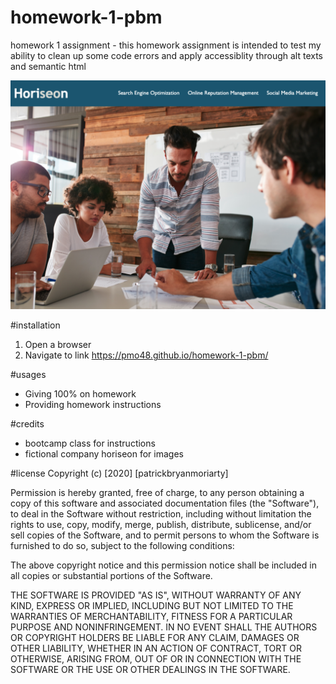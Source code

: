 # homework-1-pbm
homework 1 assignment - this homework assignment is intended to test my ability to clean up some code errors and apply accessiblity through alt texts and semantic html

![Completed-Site-Screenshot](./assets/images/screenshot.png)

#installation
1. Open a browser
1. Navigate to link https://pmo48.github.io/homework-1-pbm/

#usages
* Giving 100% on homework
* Providing homework instructions

#credits
* bootcamp class for instructions
* fictional company horiseon for images

#license
Copyright (c) [2020] [patrickbryanmoriarty]

Permission is hereby granted, free of charge, to any person obtaining a copy
of this software and associated documentation files (the "Software"), to deal
in the Software without restriction, including without limitation the rights
to use, copy, modify, merge, publish, distribute, sublicense, and/or sell
copies of the Software, and to permit persons to whom the Software is
furnished to do so, subject to the following conditions:

The above copyright notice and this permission notice shall be included in all
copies or substantial portions of the Software.

THE SOFTWARE IS PROVIDED "AS IS", WITHOUT WARRANTY OF ANY KIND, EXPRESS OR
IMPLIED, INCLUDING BUT NOT LIMITED TO THE WARRANTIES OF MERCHANTABILITY,
FITNESS FOR A PARTICULAR PURPOSE AND NONINFRINGEMENT. IN NO EVENT SHALL THE
AUTHORS OR COPYRIGHT HOLDERS BE LIABLE FOR ANY CLAIM, DAMAGES OR OTHER
LIABILITY, WHETHER IN AN ACTION OF CONTRACT, TORT OR OTHERWISE, ARISING FROM,
OUT OF OR IN CONNECTION WITH THE SOFTWARE OR THE USE OR OTHER DEALINGS IN THE
SOFTWARE.